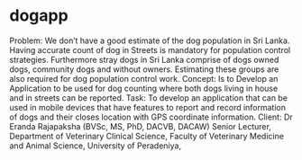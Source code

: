 # dogapp
Problem: We don’t have a good estimate of the dog population in Sri Lanka. Having accurate count of dog in Streets is mandatory for population control strategies. Furthermore stray dogs in Sri Lanka comprise of dogs owned dogs, community dogs and without owners. Estimating these groups are also required for dog population control work.  Concept: Is to Develop an Application to be used for dog counting where both dogs living in house and in streets can be reported.  Task: To develop an application that can be used in mobile devices that have features to report and record information of dogs and their closes location with GPS coordinate information.  Client:   Dr Eranda Rajapaksha (BVSc, MS, PhD, DACVB, DACAW) Senior Lecturer, Department of Veterinary Clinical Science, Faculty of Veterinary Medicine and Animal Science, University of Peradeniya,
